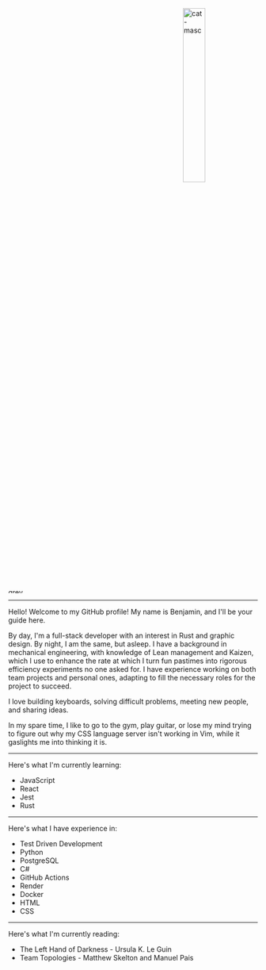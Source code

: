 <div><img src="https://imgur.com/iaAW1ev.png" alt="cat-masc" width="30%" align="right" /></div>
<div><img src="https://imgur.com/WMLyOb0.png" alt="grey" width="100%" height="10"/></div>

---
Hello! Welcome to my GitHub profile! My name is Benjamin, and I'll be your guide here.

By day, I'm a full-stack developer with an interest in Rust and graphic design. By night, I am the same, but asleep. I have a background in mechanical engineering, with knowledge of Lean management and Kaizen, which I use to enhance the rate at which I turn fun pastimes into rigorous efficiency experiments no one asked for. I have experience working on both team projects and personal ones, adapting to fill the necessary roles for the project to succeed.

I love building keyboards, solving difficult problems, meeting new people, and sharing ideas.

In my spare time, I like to go to the gym, play guitar, or lose my mind trying to figure out why my CSS language server isn't working in Vim, while it gaslights me into thinking it is.

---
Here's what I'm currently learning:
- JavaScript
- React
- Jest
- Rust
---
Here's what I have experience in:
- Test Driven Development
- Python
- PostgreSQL
- C#
- GitHub Actions
- Render
- Docker
- HTML
- CSS
---
Here's what I'm currently reading:
- The Left Hand of Darkness - Ursula K. Le Guin
- Team Topologies - Matthew Skelton and Manuel Pais
